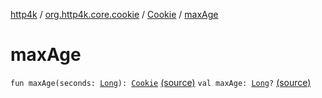 [http4k](../../index.md) / [org.http4k.core.cookie](../index.md) / [Cookie](index.md) / [maxAge](./max-age.md)

# maxAge

`fun maxAge(seconds: `[`Long`](https://kotlinlang.org/api/latest/jvm/stdlib/kotlin/-long/index.html)`): `[`Cookie`](index.md) [(source)](https://github.com/http4k/http4k/blob/master/http4k-core/src/main/kotlin/org/http4k/core/cookie/Cookie.kt#L21)
`val maxAge: `[`Long`](https://kotlinlang.org/api/latest/jvm/stdlib/kotlin/-long/index.html)`?` [(source)](https://github.com/http4k/http4k/blob/master/http4k-core/src/main/kotlin/org/http4k/core/cookie/Cookie.kt#L13)